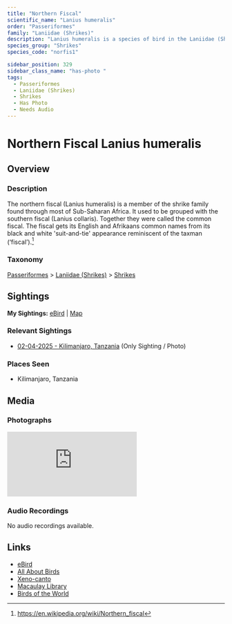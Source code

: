 ```yaml
---
title: "Northern Fiscal"
scientific_name: "Lanius humeralis"
order: "Passeriformes"
family: "Laniidae (Shrikes)"
description: "Lanius humeralis is a species of bird in the Laniidae (Shrikes) family. It has been observed 1 times. It has been photographed."
species_group: "Shrikes"
species_code: "norfis1"

sidebar_position: 329
sidebar_class_name: "has-photo "
tags: 
  - Passeriformes
  - Laniidae (Shrikes)
  - Shrikes
  - Has Photo
  - Needs Audio
---
```


# Northern Fiscal <span className='sci_name'>Lanius humeralis</span>

## Overview

### Description
The northern fiscal (Lanius humeralis) is a member of the shrike family found through most of Sub-Saharan Africa. It used to be grouped with the southern fiscal (Lanius collaris).  Together they were called the common fiscal. The fiscal gets its English and Afrikaans common names from its black and white 'suit-and-tie' appearance reminiscent of the taxman (‘fiscal’).[^1]

[^1]: https://en.wikipedia.org/wiki/Northern_fiscal

### Taxonomy
[Passeriformes](/tags/passeriformes) > [Laniidae (Shrikes)](/tags/laniidae-shrikes) > [Shrikes](/tags/shrikes)


## Sightings

**My Sightings:** [eBird](https://ebird.org/lifelist?r=world&time=life&spp=norfis1) | [Map](/map?species_code=norfis1)

### Relevant Sightings

* [02-04-2025 - Kilimanjaro, Tanzania](https://ebird.org/checklist/S216364993) (Only Sighting / Photo)

### Places Seen

* Kilimanjaro, Tanzania



## Media
### Photographs
<iframe className="photo_iframe horizontal" src="https://macaulaylibrary.org/asset/631542271/embed" frameBorder="0" allowFullScreen></iframe>

### Audio Recordings
No audio recordings available.

## Links
* [eBird](https://ebird.org/species/norfis1) 
* [All About Birds](https://www.allaboutbirds.org/guide/norfis1) 
* [Xeno-canto](https://www.xeno-canto.org/species/lanius-humeralis) 
* [Macaulay Library](https://search.macaulaylibrary.org/catalog?taxonCode=norfis1&sort=rating_rank_desc)
* [Birds of the World](https://birdsoftheworld.org/bow/species/norfis1)
